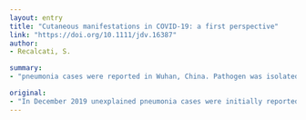 ```yaml
---
layout: entry
title: "Cutaneous manifestations in COVID-19: a first perspective"
link: "https://doi.org/10.1111/jdv.16387"
author:
- Recalcati, S.

summary:
- "pneumonia cases were reported in Wuhan, China. Pathogen was isolated from lower respiratory tract samples of infected patients. By Feb 15, COVID-19 has rapidly spread throughout China and across the world. Pandemic condition was announced by March 112. By February 15 a pandemic disease was announced. The pathogen was named severe acute respiratory syndrome coronavirus 2 (SARS-CoV-2) By February 15, the resultant disease was called COV-19. It has spread across China and the world until March 112. In China in December 2019. a novel coron. pathogen. He was isolated."

original:
- "In December 2019 unexplained pneumonia cases were initially reported in Wuhan, China. The pathogen, a novel coronavirus named severe acute respiratory syndrome coronavirus 2 (SARS-CoV-2), was isolated from lower respiratory tract samples of infected patients and the resultant disease was termed as COVID-19 (Coronavirus Disease 2019)1. By Feb 15, COVID-19 has rapidly spread throughout China and across the world, until a pandemic condition was announced by March 112."
---
```


